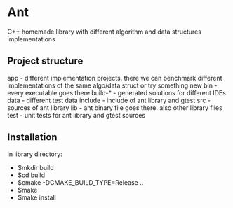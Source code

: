 
# Ant 

C++ homemade library with different algorithm and data structures implementations

## Project structure

app     - different implementation projects. there we can benchmark different implementations of the same algo/data struct or try something new
bin     - every executable goes there
build-* - generated solutions for different IDEs
data    - different test data
include - include of ant library and gtest
src     - sources of ant library
lib     - ant binary file goes there. also other library files
test    - unit tests for ant library and gtest sources

## Installation

In library directory:
- $mkdir build
- $cd build
- $cmake -DCMAKE_BUILD_TYPE=Release ..
- $make
- $make install
